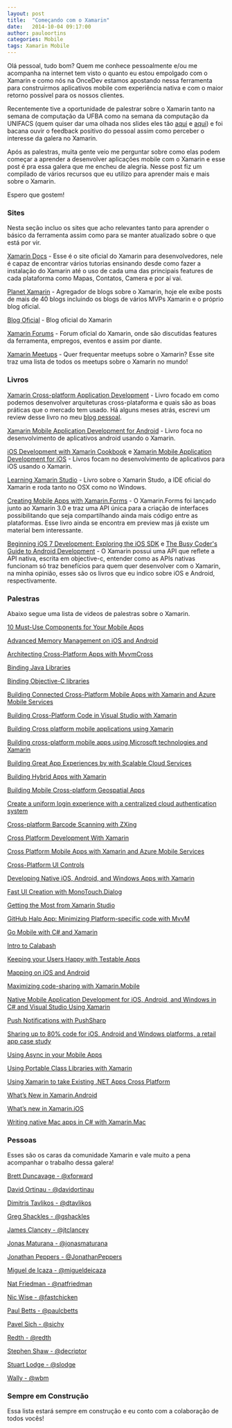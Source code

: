 ```yaml
---
layout: post
title:  "Começando com o Xamarin"
date:   2014-10-04 09:17:00
author: pauloortins
categories: Mobile
tags: Xamarin Mobile 
---
```


Olá pessoal, tudo bom? Quem me conhece pessoalmente e/ou me acompanha na internet tem visto o quanto eu estou empolgado com o Xamarin e como nós na OnceDev estamos apostando nessa ferramenta para construirmos aplicativos mobile com experiência nativa e com o maior retorno possível para os nossos clientes.

Recentemente tive a oportunidade de palestrar sobre o Xamarin tanto na semana de computação da UFBA como na semana da computação da UNIFACS (quem quiser dar uma olhada nos slides eles tão [aqui][1] e [aqui][2]) e foi bacana ouvir o feedback positivo do pessoal assim como perceber o interesse da galera no Xamarin. 

Após as palestras, muita gente veio me perguntar sobre como elas podem começar a aprender a desenvolver aplicações mobile com o Xamarin e esse post é pra essa galera que me encheu de alegria. Nesse post fiz um compilado de vários recursos que eu utilizo para aprender mais e mais sobre o Xamarin.

Espero que gostem!

### Sites

Nesta seção incluo os sites que acho relevantes tanto para aprender o básico da ferramenta assim como para se manter atualizado sobre o que está por vir.

[Xamarin Docs][3] - Esse é o site oficial do Xamarin para desenvolvedores, nele é capaz de encontrar vários tutorias ensinando desde como fazer a instalação do Xamarin até o uso de cada uma das principais features de cada plataforma como Mapas, Contatos, Camera e por aí vai.

[Planet Xamarin][4] - Agregador de blogs sobre o Xamarin, hoje ele exibe posts de mais de 40 blogs incluindo os blogs de vários MVPs Xamarin e o próprio blog oficial.

[Blog Oficial][5] - Blog oficial do Xamarin

[Xamarin Forums][6] - Forum oficial do Xamarin, onde são discutidas features da ferramenta, empregos, eventos e assim por diante.

[Xamarin Meetups][7] - Quer frequentar meetups sobre o Xamarin? Esse site traz uma lista de todos os meetups sobre o Xamarin no mundo!
 
### Livros

[Xamarin Cross-platform Application Development][8] - Livro focado em como podemos desenvolver arquiteturas cross-plataforma e quais são as boas práticas que o mercado tem usado. Há alguns meses atrás, escrevi um review desse livro no meu [blog pessoal][9].

[Xamarin Mobile Application Development for Android][11] - Livro foca no desenvolvimento de aplicativos android usando o Xamarin.

[iOS Development with Xamarin Cookbook][13] e [Xamarin Mobile Application Development for iOS][14] - Livros focam no desenvolvimento de aplicativos para iOS usando o Xamarin. 
 
[Learning Xamarin Studio][12] - Livro sobre o Xamarin Studo, a IDE oficial do Xamarin e roda tanto no OSX como no Windows. 

[Creating Mobile Apps with Xamarin.Forms][16] - O Xamarin.Forms foi lançado junto ao Xamarin 3.0 e traz uma API única para a criação de interfaces possibilitando que seja compartilhando ainda mais código entre as plataformas. Esse livro ainda se encontra em preview mas já existe um material bem interessante.

[Beginning iOS 7 Development: Exploring the iOS SDK][10] e [The Busy Coder's Guide to Android Development][15] - O Xamarin possui uma API que reflete a API nativa, escrita em objective-c, entender como as APIs nativas funcionam só traz benefícios para quem quer desenvolver com o Xamarin, na minha opinião, esses são os livros que eu indico sobre iOS e Android, respectivamente.

### Palestras

Abaixo segue uma lista de videos de palestras sobre o Xamarin.

[10 Must-Use Components for Your Mobile Apps](http://xamarin.com/evolve/2013#session-cfamnzkd03)

[Advanced Memory Management on iOS and Android](http://xamarin.com/evolve/2013#session-0w86u7bco2)

[Architecting Cross-Platform Apps with MvvmCross](http://xamarin.com/evolve/2013#session-dnoeeoarfj)

[Binding Java Libraries](http://xamarin.com/evolve/2013#session-hyn4x37ep9)

[Binding Objective-C libraries](http://xamarin.com/evolve/2013#session-rnykii473a)

[Building Connected Cross-Platform Mobile Apps with Xamarin and Azure Mobile Services](http://xamarin.com/evolve/2013#session-59g7jey0ps)

[Building Cross-Platform Code in Visual Studio with Xamarin](http://channel9.msdn.com/Blogs/Breakpoint/EP4)

[Building Cross platform mobile applications using Xamarin](http://channel9.msdn.com/events/TechDays/Techdays-2014-the-Netherlands/Building-Cross-platform-mobile-applications-using-Xamarin)

[Building cross-platform mobile apps using Microsoft technologies and Xamarin](http://channel9.msdn.com/events/TechEd/NewZealand/2014/WIN313)

[Building Great App Experiences by with Scalable Cloud Services](http://xamarin.com/evolve/2013#session-g6wp8zpfwe)

[Building Hybrid Apps with Xamarin](http://xamarin.com/evolve/2013#session-g1idcxy2rm)

[Building Mobile Cross-platform Geospatial Apps](http://xamarin.com/evolve/2013#session-0fq90z17d9)

[Create a uniform login experience with a centralized cloud authentication system](http://xamarin.com/evolve/2013#session-iobxm3ko80)

[Cross-platform Barcode Scanning with ZXing](http://xamarin.com/evolve/2013#session-mlqohiyfo7)

[Cross Platform Development With Xamarin](http://channel9.msdn.com/Shows/Visual-Studio-Toolbox/Cross-Platform-Development-With-Xamarin)

[Cross Platform Mobile Apps with Xamarin and Azure Mobile Services](http://channel9.msdn.com/Shows/Visual-Studio-Toolbox/Cross-Platform-Mobile-Apps-with-Xamarin-and-Azure-Mobile-Services)

[Cross-Platform UI Controls](http://xamarin.com/evolve/2013#session-onvj5e4unu)

[Developing Native iOS, Android, and Windows Apps with Xamarin](http://channel9.msdn.com/events/dotnetConf/2014/Developing-Native-iOS-Android-and-Windows-Apps-with-Xamarin)

[Fast UI Creation with MonoTouch.Dialog](http://xamarin.com/evolve/2013#session-odav9o642i)

[Getting the Most from Xamarin Studio](http://xamarin.com/evolve/2013#session-9v0ezipgkx)

[GitHub Halp App: Minimizing Platform-specific code with MvvM](http://xamarin.com/evolve/2013#session-zm59b5yptf)

[Go Mobile with C# and Xamarin](http://channel9.msdn.com/events/Build/2014/3-653)

[Intro to Calabash](http://xamarin.com/evolve/2013#session-xcjpj20d6s)

[Keeping your Users Happy with Testable Apps](http://xamarin.com/evolve/2013#session-7wb0etd3r8)

[Mapping on iOS and Android](http://xamarin.com/evolve/2013#session-d336r1byq5)

[Maximizing code-sharing with Xamarin.Mobile](http://xamarin.com/evolve/2013#session-odi5o5i1ha)

[Native Mobile Application Development for iOS, Android, and Windows in C# and Visual Studio Using Xamarin](http://channel9.msdn.com/events/TechEd/NorthAmerica/2014/DEV-B221#fbid=)

[Push Notifications with PushSharp](http://xamarin.com/evolve/2013#session-b8fz8gfsnf)

[Sharing up to 80% code for iOS, Android and Windows platforms, a retail app case study](http://xamarin.com/evolve/2013#session-shy07zqsoz)

[Using Async in your Mobile Apps](http://xamarin.com/evolve/2013#session-wrhca9u0e9)

[Using Portable Class Libraries with Xamarin](http://channel9.msdn.com/Shows/Visual-Studio-Toolbox/Using-Portable-Class-Libraries-with-Xamarin)

[Using Xamarin to take Existing .NET Apps Cross Platform](http://channel9.msdn.com/Shows/Visual-Studio-Toolbox/Using-Xamarin-to-take-Existing-NET-Apps-Cross-Platform)

[What’s New in Xamarin.Android](http://xamarin.com/evolve/2013#session-lp0r1bj6k2)

[What’s new in Xamarin.iOS](http://xamarin.com/evolve/2013#session-b3mx6e6rmb)

[Writing native Mac apps in C# with Xamarin.Mac](http://xamarin.com/evolve/2013#session-polfkxk60c)

### Pessoas

Esses são os caras da comunidade Xamarin e vale muito a pena acompanhar o trabalho dessa galera!

[Brett Duncavage - @xforward](https://twitter.com/xforward)

[David Ortinau - @davidortinau](https://twitter.com/davidortinau)

[Dimitris Tavlikos - @dtavlikos](https://twitter.com/dtavlikos)

[Greg Shackles - @gshackles](https://twitter.com/gshackles)

[James Clancey - @jtclancey](https://twitter.com/jtclancey)

[Jonas Maturana - @jonasmaturana](https://twitter.com/jonasmaturana)

[Jonathan Peppers - @JonathanPeppers](https://twitter.com/jonathanpeppers)

[Miguel de Icaza - @migueldeicaza](https://twitter.com/migueldeicaza)

[Nat Friedman - @natfriedman](https://twitter.com/natfriedman)

[Nic Wise - @fastchicken](https://twitter.com/fastchicken)

[Paul Betts - @paulcbetts](https://twitter.com/paulcbetts)

[Pavel Sich - @sichy](https://twitter.com/sichy)

[Redth - @redth](https://twitter.com/Redth)

[Stephen Shaw - @decriptor](https://twitter.com/decriptor)

[Stuart Lodge - @slodge](https://twitter.com/slodge)

[Wally - @wbm](https://twitter.com/wbm)

### Sempre em Construção

Essa lista estará sempre em construção e eu conto com a colaboração de todos vocês!

[1]: http://www.slideshare.net/pauloortins/semana-computao-ufba-2014-quer-desenvolver-aplicaes-nativas-e-crossplataforma-pergunteme-como
[2]: http://www.slideshare.net/pauloortins/semana-computao-unifacs-2014-quer-desenvolver-aplicaes-nativas-e-crossplataforma-perguntecomo
[3]: http://developer.xamarin.com/
[4]: http://planet.xamarin.com/
[5]: http://blog.xamarin.com/ 
[6]: http://forums.xamarin.com/
[7]: http://xamarin.meetup.com/
[8]: http://www.amazon.com/Xamarin-Cross-platform-Application-Development-Jonathan/dp/1849698465/ref=sr_1_1?ie=UTF8&qid=1412379161&sr=8-1&keywords=xamarin
[9]: http://www.pauloortins.com/2014/07/23/xamarin-cross-platform-application-development-review/
[10]: http://www.amazon.com/Beginning-iOS-Development-Exploring-SDK/dp/143026022X/ref=sr_1_11?ie=UTF8&qid=1412379366&sr=8-11&keywords=ios
[11]: http://www.amazon.com/Application-Development-Community-Experience-Distilled/dp/1783559160/ref=sr_1_1?ie=UTF8&qid=1412380491&sr=8-1&keywords=Xamarin+Mobile+Application+Development+for+Android
[12]: http://www.amazon.com/Learning-Xamarin-Studio-William-Smith/dp/1783550813/ref=sr_1_7?ie=UTF8&qid=1412379692&sr=8-7&keywords=xamarin
[13]: http://www.amazon.com/Development-Xamarin-Cookbook-Dimitris-Tavlikos/dp/1849698929/ref=sr_1_2?ie=UTF8&qid=1410309645&sr=8-2&keywords=xamarin 
[14]: http://www.amazon.com/Xamarin-Mobile-Application-Development-iOS/dp/1783559187/ref=sr_1_1?ie=UTF8&qid=1412381139&sr=8-1&keywords=Xamarin+Mobile+Application+Development+for+iOS
[15]: http://commonsware.com/Android/
[16]: http://www.amazon.com/Creating-Xamarin-Forms-Preview-Developer-Reference-ebook/dp/B00NXYJ8DK/ref=sr_1_1?ie=UTF8&qid=1412381275&sr=8-1&keywords=xamarin+forms
